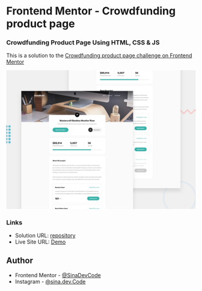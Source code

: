 # Frontend Mentor - Crowdfunding product page

### Crowdfunding Product Page Using HTML, CSS & JS
This is a solution to the [Crowdfunding product page challenge on Frontend Mentor](https://www.frontendmentor.io/challenges/crowdfunding-product-page-7uvcZe7ZR)

![Design preview for the Crowdfunding product page coding challenge](./design/desktop-preview.jpg)

### Links

- Solution URL: [repository](https://github.com/sinadevcode/frontend-mentor/tree/main/crowdfunding-product-page-main)
- Live Site URL: [Demo](https://sinadevcode.github.io/frontend-mentor/crowdfunding-product-page-main/)

## Author

- Frontend Mentor - [@SinaDevCode](https://www.frontendmentor.io/profile/SinaDevCode)
- Instagram - [@sina.dev.Code](https://www.instagram.com/sina.dev.code)

